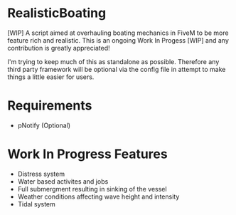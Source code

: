 # RealisticBoating
[WIP] A script aimed at overhauling boating mechanics in FiveM to be more feature rich and realistic. This is an ongoing Work In Progess [WIP] and any contribution is greatly appreciated!

I'm trying to keep much of this as standalone as possible. Therefore any third party framework will be optional via the config file in attempt to make things a little easier for users.

# Requirements
- pNotify (Optional)


# Work In Progress Features

- Distress system
- Water based activites and jobs
- Full submergment resulting in sinking of the vessel
- Weather conditions affecting wave height and intensity
- Tidal system
